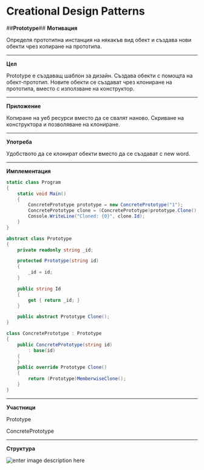 # **Creational Design Patterns** #


##**Prototype**##
**Мотивация**

Определя прототипна инстанция на някакъв вид обект и създава нови обекти чрез копиране на прототипа.


----------
**Цел**

Prototype е създаващ шаблон за дизайн. Създава обекти с помощта на обект-прототип. Новите обекти се създават чрез клониране на прототипа, вместо с използване на конструктор.


----------
**Приложение**

Копиране на уеб ресурси вместо да се свалят наново. Скриване на конструктора и позволяване на клониране.


----------
**Употреба**

Удобството да се клонират обекти вместо да се създават с new word.


----------
**Имплементация**

```cs
static class Program
{
    static void Main()
    {
        ConcretePrototype prototype = new ConcretePrototype("1");
        ConcretePrototype clone = (ConcretePrototype)prototype.Clone();
        Console.WriteLine("Cloned: {0}", clone.Id);
    }
}

abstract class Prototype
{
    private readonly string _id;

    protected Prototype(string id)
    {
        _id = id;
    }

    public string Id
    {
        get { return _id; }
    }

    public abstract Prototype Clone();
}

class ConcretePrototype : Prototype
{
    public ConcretePrototype(string id)
        : base(id)
    {
    }
    public override Prototype Clone()
    {
        return (Prototype)MemberwiseClone();
    }
}
```


----------
**Участници**

Prototype

ConcretePrototype


----------
**Структура**

![enter image description here](https://github.com/tokera/TelerikAcademyHomeworks/blob/master/HighQualityCode/CreationalPatterns/images/Prototype.jpg)

   
